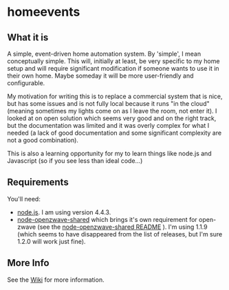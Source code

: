 # homeevents

## What it is
A simple, event-driven home automation system. By 'simple', I mean conceptually simple. This will, initially at least, be very specific to my home setup and will require significant modification if someone wants to use it in their own home. Maybe someday it will be more user-friendly and configurable.

My motivation for writing this is to replace a commercial system that is nice, but has some issues and is not fully local because it runs "in the cloud" (meaning sometimes my lights come on as I leave the room, not enter it). I looked at on open solution which seems very good and on the right track, but the documentation was limited and it was overly complex for what I needed (a lack of good documentation and some significant complexity are not a good combination).

This is also a learning opportunity for my to learn things like node.js and Javascript (so if you see less than ideal code...)

## Requirements
You'll need: 
* [node.js](https://nodejs.org/en/). I am using version 4.4.3.
* [node-openzwave-shared](https://github.com/OpenZWave/node-openzwave-shared) which brings it's own requirement for open-zwave (see the [node-openzwave-shared README](https://github.com/OpenZWave/node-openzwave-shared/blob/master/README.md) ). I'm using 1.1.9 (which seems to have disappeared from the list of releases, but I'm sure 1.2.0 will work just fine).

## More Info
See the [Wiki](https://github.com/dougdale/homeevents/wiki) for more information.

